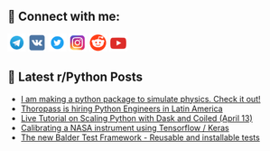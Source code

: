 ## 🔎 Connect with me:
[<img src="https://github.com/bullbesh/bullbesh/blob/main/images/Telegram.png" width="32" height="32" />](https://t.me/bullbesh)
[<img src="https://github.com/bullbesh/bullbesh/blob/main/images/VK.png" width="32" height="32" />](https://vk.com/bullbesh)
[<img src="https://github.com/bullbesh/bullbesh/blob/main/images/Twitter.png" width="32" height="32" />](https://twitter.com/bullbesh1)
[<img src="https://github.com/bullbesh/bullbesh/blob/main/images/Instagram.png" width="32" height="32" />](https://www.instagram.com/bullbesh)
[<img src="https://github.com/bullbesh/bullbesh/blob/main/images/Reddit.png" width="32" height="32" />](https://www.reddit.com/user/bullbesh)
[<img src="https://github.com/bullbesh/bullbesh/blob/main/images/YouTube.png" width="32" height="32" />](https://www.youtube.com/channel/UCtfjRs6uzgq5mfm8S06WTcg)

## 📕 Latest r/Python Posts
<!-- BLOG-POST-LIST:START -->
- [I am making a python package to simulate physics. Check it out!](https://www.reddit.com/r/Python/comments/12ezk23/i_am_making_a_python_package_to_simulate_physics/)
- [Thoropass is hiring Python Engineers in Latin America](https://www.reddit.com/r/Python/comments/12ezd6n/thoropass_is_hiring_python_engineers_in_latin/)
- [Live Tutorial on Scaling Python with Dask and Coiled &lpar;April 13&rpar;](https://www.reddit.com/r/Python/comments/12exw6s/live_tutorial_on_scaling_python_with_dask_and/)
- [Calibrating a NASA instrument using Tensorflow / Keras](https://www.reddit.com/r/Python/comments/12exbw6/calibrating_a_nasa_instrument_using_tensorflow/)
- [The new Balder Test Framework - Reusable and installable tests](https://www.reddit.com/r/Python/comments/12evuek/the_new_balder_test_framework_reusable_and/)
<!-- BLOG-POST-LIST:END -->
